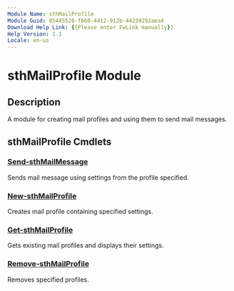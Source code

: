 ```yaml
---
Module Name: sthMailProfile
Module Guid: 85445528-f660-4412-912b-44239292aea4
Download Help Link: {{Please enter FwLink manually}}
Help Version: 1.1
Locale: en-us
---
```


# sthMailProfile Module
## Description
A module for creating mail profiles and using them to send mail messages.

## sthMailProfile Cmdlets
### [Send-sthMailMessage](Send-sthMailMessage.md)
Sends mail message using settings from the profile specified.

### [New-sthMailProfile](New-sthMailProfile.md)
Creates mail profile containing specified settings.

### [Get-sthMailProfile](Get-sthMailProfile.md)
Gets existing mail profiles and displays their settings.

### [Remove-sthMailProfile](Remove-sthMailProfile.md)
Removes specified profiles.

